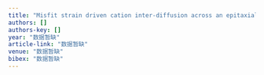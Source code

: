```yaml
---
title: "Misfit strain driven cation inter-diffusion across an epitaxial multiferroic thin film interface"
authors: []
authors-key: []
year: "数据暂缺"
article-link: "数据暂缺"
venue: "数据暂缺"
bibex: "数据暂缺"
---
```


